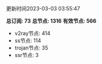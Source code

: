 更新时间2023-03-03 03:55:47

**总订阅: 73**
**总节点: 1316**
**有效节点: 566**
- v2ray节点: 414
- ss节点: 114
- trojan节点: 35
- ssr节点: 3
